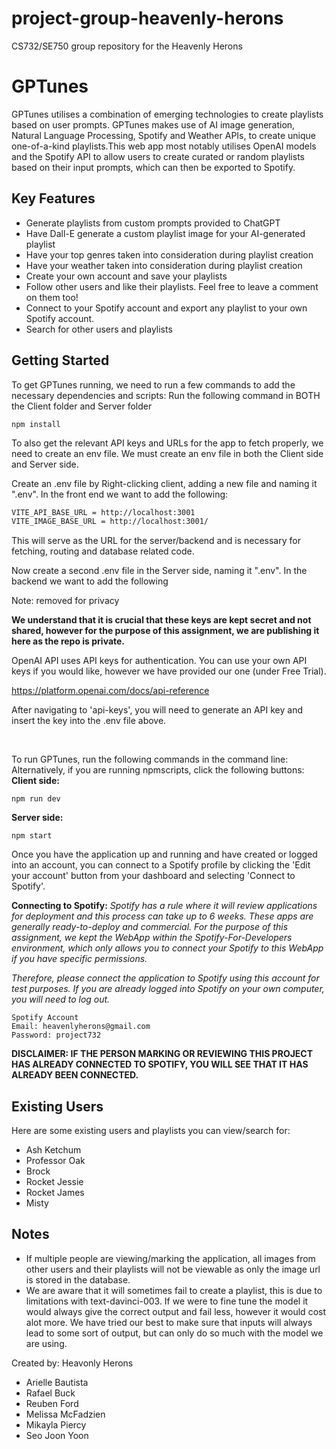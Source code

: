 # project-group-heavenly-herons
CS732/SE750 group repository for the Heavenly Herons
<br>
# **GPT**unes
GPTunes utilises a combination of emerging technologies to create playlists based on user prompts. GPTunes makes use of AI image generation, Natural Language Processing, Spotify and Weather APIs, to create unique one-of-a-kind playlists.This web app most notably utilises OpenAI models and the Spotify API to allow users to create curated or random playlists based on their input prompts, which can then be exported to Spotify. 


## Key Features
* Generate playlists from custom prompts provided to ChatGPT
* Have Dall-E generate a custom playlist image for your AI-generated playlist
* Have your top genres taken into consideration during playlist creation
* Have your weather taken into consideration during playlist creation
* Create your own account and save your playlists
* Follow other users and like their playlists. Feel free to leave a comment on them too!
* Connect to your Spotify account and export any playlist to your own Spotify account.
* Search for other users and playlists


## Getting Started
To get GPTunes running, we need to run a few commands to add the necessary dependencies and scripts:
Run the following command in BOTH the Client folder and Server folder

```npm install```

To also get the relevant API keys and URLs for the app to fetch properly, we need to create an env file. We must create an env file in both the Client side and Server side.

Create an .env file by Right-clicking client, adding a new file and naming it ".env". In the front end we want to add the following:

```sh
VITE_API_BASE_URL = http://localhost:3001
VITE_IMAGE_BASE_URL = http://localhost:3001/
```

This will serve as the URL for the server/backend and is necessary for fetching, routing and database related code.

Now create a second .env file in the Server side, naming it ".env". In the backend we want to add the following

Note: removed for privacy

**We understand that it is crucial that these keys are kept secret and not shared, however for the purpose of this assignment, we are publishing it here as the repo is private.**

OpenAI API uses API keys for authentication. You can use your own API keys if you would like, however we have provided our one (under Free Trial).

https://platform.openai.com/docs/api-reference

After navigating to 'api-keys', you will need to generate an API key and insert the key into the .env file above. 

<br>

To run GPTunes, run the following commands in the command line:
Alternatively, if you are running npmscripts, click the following buttons:
**Client side:**

```
npm run dev
```

**Server side:**

```
npm start
```

Once you have the application up and running and have created or logged into an account, you can connect to a Spotify profile by clicking the 'Edit your account' button from your dashboard and selecting 'Connect to Spotify'.


**Connecting to Spotify:** *Spotify has a rule where it will review applications for deployment and this process can take up to 6 weeks. These apps are generally ready-to-deploy and commercial. For the purpose of this assignment, we kept the WebApp within the Spotify-For-Developers environment, which only allows you to connect your Spotify to this WebApp if you have specific permissions.*

*Therefore, please connect the application to Spotify using this account for test purposes. If you are already logged into Spotify on your own computer, you will need to log out.*

  ```
  Spotify Account
  Email: heavenlyherons@gmail.com
  Password: project732
  ```
<b>DISCLAIMER: IF THE PERSON MARKING OR REVIEWING THIS PROJECT HAS ALREADY CONNECTED TO SPOTIFY, YOU WILL SEE THAT IT HAS ALREADY BEEN CONNECTED.</b>

## Existing Users
Here are some existing users and playlists you can view/search for:
* Ash Ketchum
* Professor Oak
* Brock
* Rocket Jessie
* Rocket James
* Misty




## Notes
* If multiple people are viewing/marking the application, all images from other users and their playlists will not be viewable as only the image url is stored in the database.
* We are aware that it will sometimes fail to create a playlist, this is due to limitations with text-davinci-003. If we were to fine tune the model it would always give the correct output and fail less, however it would cost alot more. We have tried our best to make sure that inputs will always lead to some sort of output, but can only do so much with the model we are using.

Created by: Heavonly Herons
- Arielle Bautista
- Rafael Buck
- Reuben Ford
- Melissa McFadzien
- Mikayla Piercy
- Seo Joon Yoon
